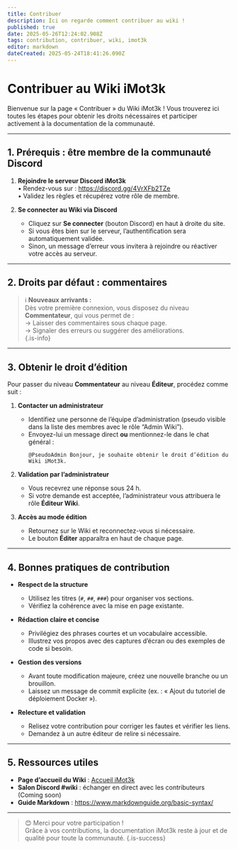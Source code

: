 ```yaml
---
title: Contribuer
description: Ici on regarde comment contribuer au wiki !
published: true
date: 2025-05-26T12:24:02.908Z
tags: contribution, contribuer, wiki, imot3k
editor: markdown
dateCreated: 2025-05-24T18:41:26.090Z
---
```


# Contribuer au Wiki iMot3k

Bienvenue sur la page « Contribuer » du Wiki iMot3k ! Vous trouverez ici toutes les étapes pour obtenir les droits nécessaires et participer activement à la documentation de la communauté.

---

## 1. Prérequis : être membre de la communauté Discord

1. **Rejoindre le serveur Discord iMot3k**  
   • Rendez-vous sur : https://discord.gg/4VrXFb2TZe  
   • Validez les règles et récupérez votre rôle de membre.

2. **Se connecter au Wiki via Discord**  
   - Cliquez sur **Se connecter** (bouton Discord) en haut à droite du site.  
   - Si vous êtes bien sur le serveur, l’authentification sera automatiquement validée.  
   - Sinon, un message d’erreur vous invitera à rejoindre ou réactiver votre accès au serveur.

---

## 2. Droits par défaut : commentaires


> ℹ️ **Nouveaux arrivants :**  
> Dès votre première connexion, vous disposez du niveau **Commentateur**, qui vous permet de :  
> -> Laisser des commentaires sous chaque page.  
> -> Signaler des erreurs ou suggérer des améliorations.  
{.is-info}





---

## 3. Obtenir le droit d’édition

Pour passer du niveau **Commentateur** au niveau **Éditeur**, procédez comme suit :

1. **Contacter un administrateur**  
   - Identifiez une personne de l’équipe d’administration (pseudo visible dans la liste des membres avec le rôle “Admin Wiki”).  
   - Envoyez-lui un message direct **ou** mentionnez-le dans le chat général :  
     ```
     @PseudoAdmin Bonjour, je souhaite obtenir le droit d’édition du Wiki iMot3k.
     ```

2. **Validation par l’administrateur**  
   - Vous recevrez une réponse sous 24 h.  
   - Si votre demande est acceptée, l’administrateur vous attribuera le rôle **Éditeur Wiki**.

3. **Accès au mode édition**  
   - Retournez sur le Wiki et reconnectez-vous si nécessaire.  
   - Le bouton **Éditer** apparaîtra en haut de chaque page.

---

## 4. Bonnes pratiques de contribution

- **Respect de la structure**  
  - Utilisez les titres (`#`, `##`, `###`) pour organiser vos sections.  
  - Vérifiez la cohérence avec la mise en page existante.

- **Rédaction claire et concise**  
  - Privilégiez des phrases courtes et un vocabulaire accessible.  
  - Illustrez vos propos avec des captures d’écran ou des exemples de code si besoin.

- **Gestion des versions**  
  - Avant toute modification majeure, créez une nouvelle branche ou un brouillon.  
  - Laissez un message de commit explicite (ex. : « Ajout du tutoriel de déploiement Docker »).

- **Relecture et validation**  
  - Relisez votre contribution pour corriger les fautes et vérifier les liens.  
  - Demandez à un autre éditeur de relire si nécessaire.

---

## 5. Ressources utiles

- **Page d’accueil du Wiki** : [Accueil iMot3k](../home)  
- **Salon Discord #wiki** : échanger en direct avec les contributeurs  (Coming soon)
- **Guide Markdown** : https://www.markdownguide.org/basic-syntax/

---

> 😊 Merci pour votre participation !  
> Grâce à vos contributions, la documentation iMot3k reste à jour et de qualité pour toute la communauté.
{.is-success}

